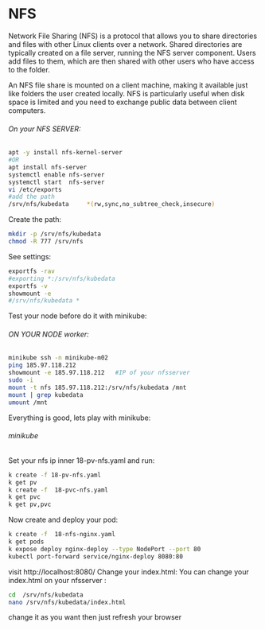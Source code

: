 # NFS
Network File Sharing (NFS) is a protocol that allows you to share directories and files with other Linux clients over a network. Shared directories are typically created on a file server, running the NFS server component. Users add files to them, which are then shared with other users who have access to the folder.

An NFS file share is mounted on a client machine, making it available just like folders the user created locally. NFS is particularly useful when disk space is limited and you need to exchange public data between client computers.

###### On your NFS SERVER:
```bash
apt -y install nfs-kernel-server
#OR 
apt install nfs-server
systemctl enable nfs-server
systemctl start  nfs-server
vi /etc/exports
#add the path
/srv/nfs/kubedata     *(rw,sync,no_subtree_check,insecure)
```
Create the path:
```bash
mkdir -p /srv/nfs/kubedata
chmod -R 777 /srv/nfs
```
See settings:
```bash
exportfs -rav
#exporting *:/srv/nfs/kubedata
exportfs -v
showmount -e
#/srv/nfs/kubedata *
```
Test your node before do it with minikube:
###### ON YOUR NODE worker:
```bash
minikube ssh -n minikube-m02
ping 185.97.118.212
showmount -e 185.97.118.212   #IP of your nfsserver
sudo -i
mount -t nfs 185.97.118.212:/srv/nfs/kubedata /mnt
mount | grep kubedata
umount /mnt
```
Everything is good, lets play with minikube:
###### minikube
Set your nfs ip inner 18-pv-nfs.yaml and run:
```bash
k create -f 18-pv-nfs.yaml
k get pv
k create -f  18-pvc-nfs.yaml
k get pvc
k get pv,pvc
```
Now create and deploy your pod:
```bash
k create -f  18-nfs-nginx.yaml
k get pods
k expose deploy nginx-deploy --type NodePort --port 80
kubectl port-forward service/nginx-deploy 8080:80
```
visit http://localhost:8080/
Change your index.html:
You can change your index.html on your nfsserver :
```bash
cd  /srv/nfs/kubedata
nano /srv/nfs/kubedata/index.html
```
change it as you want then just refresh your browser
